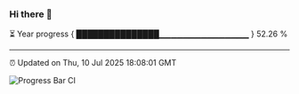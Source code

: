 ### Hi there 👋

⏳ Year progress { ███████████████▁▁▁▁▁▁▁▁▁▁▁▁▁▁▁ } 52.26 %

---

⏰ Updated on Thu, 10 Jul 2025 18:08:01 GMT

![Progress Bar CI](https://github.com/liununu/liununu/workflows/Progress%20Bar%20CI/badge.svg)
